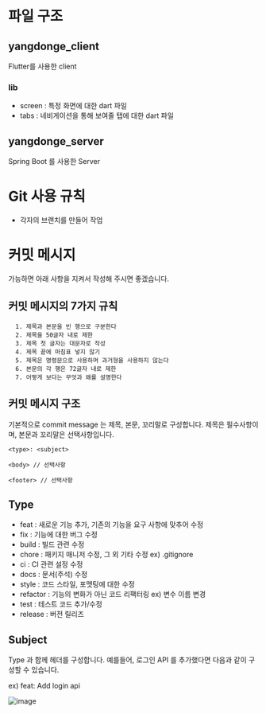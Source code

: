 # 파일 구조

## yangdonge_client
Flutter를 사용한 client
### lib
- screen : 특정 화면에 대한 dart 파일
- tabs : 네비게이션을 통해 보여줄 탭에 대한 dart 파일
  

## yangdonge_server
Spring Boot 를 사용한 Server

# Git 사용 규칙
- 각자의 브랜치를 만들어 작업

# 커밋 메시지
가능하면 아래 사항을 지켜서 작성해 주시면 좋겠습니다.
## 커밋 메시지의 7가지 규칙
      1. 제목과 본문을 빈 행으로 구분한다
      2. 제목을 50글자 내로 제한
      3. 제목 첫 글자는 대문자로 작성
      4. 제목 끝에 마침표 넣지 않기
      5. 제목은 명령문으로 사용하며 과거형을 사용하지 않는다
      6. 본문의 각 행은 72글자 내로 제한
      7. 어떻게 보다는 무엇과 왜를 설명한다
## 커밋 메시지 구조
기본적으로 commit message 는 제목, 본문, 꼬리말로 구성합니다.
제목은 필수사항이며, 본문과 꼬리말은 선택사항입니다.

```
<type>: <subject>

<body> // 선택사항

<footer> // 선택사항
```

## Type
- feat : 새로운 기능 추가, 기존의 기능을 요구 사항에 맞추어 수정
- fix : 기능에 대한 버그 수정
- build : 빌드 관련 수정
- chore : 패키지 매니저 수정, 그 외 기타 수정 ex) .gitignore
- ci : CI 관련 설정 수정
- docs : 문서(주석) 수정
- style : 코드 스타일, 포맷팅에 대한 수정
- refactor : 기능의 변화가 아닌 코드 리팩터링 ex) 변수 이름 변경
- test : 테스트 코드 추가/수정
- release : 버전 릴리즈

## Subject
Type 과 함께 헤더를 구성합니다. 예를들어, 로그인 API 를 추가했다면 다음과 같이 구성할 수 있습니다.

ex) feat: Add login api

![image](https://github.com/jnjosjk0965/secretJuJuWeapon/assets/107172985/e8c4732f-75bb-42a7-a002-d4bc43fd95bc)
